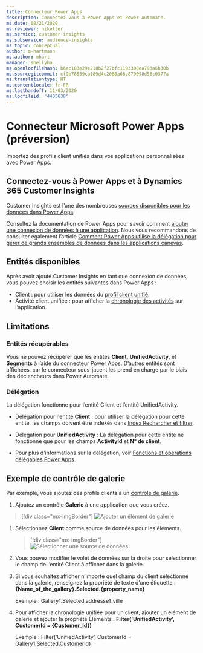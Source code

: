 ```yaml
---
title: Connecteur Power Apps
description: Connectez-vous à Power Apps et Power Automate.
ms.date: 08/21/2020
ms.reviewer: nikeller
ms.service: customer-insights
ms.subservice: audience-insights
ms.topic: conceptual
author: m-hartmann
ms.author: mhart
manager: shellyha
ms.openlocfilehash: b6ec103e29e218b2f27bfc1193300ea793a6b30b
ms.sourcegitcommit: cf9b78559ca189d4c2086a66c879098d56c0377a
ms.translationtype: HT
ms.contentlocale: fr-FR
ms.lasthandoff: 11/03/2020
ms.locfileid: "4405638"
---
```

# <a name="microsoft-power-apps-connector-preview"></a>Connecteur Microsoft Power Apps (préversion)

Importez des profils client unifiés dans vos applications personnalisées avec Power Apps.

## <a name="connect-power-apps-and-dynamics-365-customer-insights"></a>Connectez-vous à Power Apps et à Dynamics 365 Customer Insights

Customer Insights est l’une des nombreuses [sources disponibles pour les données dans Power Apps](https://docs.microsoft.com/powerapps/maker/canvas-apps/working-with-data-sources).

Consultez la documentation de Power Apps pour savoir comment [ajouter une connexion de données à une application](https://docs.microsoft.com/powerapps/maker/canvas-apps/add-data-connection). Nous vous recommandons de consulter également l’article [Comment Power Apps utilise la délégation pour gérer de grands ensembles de données dans les applications canevas](https://docs.microsoft.com/powerapps/maker/canvas-apps/delegation-overview).

## <a name="available-entities"></a>Entités disponibles

Après avoir ajouté Customer Insights en tant que connexion de données, vous pouvez choisir les entités suivantes dans Power Apps :

- Client : pour utiliser les données du [profil client unifié](customer-profiles.md).
- Activité client unifiée : pour afficher la [chronologie des activités](activities.md) sur l’application.

## <a name="limitations"></a>Limitations

### <a name="retrievable-entities"></a>Entités récupérables

Vous ne pouvez récupérer que les entités **Client**, **UnifiedActivity**, et **Segments** à l’aide du connecteur Power Apps. D’autres entités sont affichées, car le connecteur sous-jacent les prend en charge par le biais des déclencheurs dans Power Automate.  

### <a name="delegation"></a>Délégation

La délégation fonctionne pour l’entité Client et l’entité UnifiedActivity. 

- Délégation pour l'entité **Client** : pour utiliser la délégation pour cette entité, les champs doivent être indexés dans [Index Rechercher et filtrer](search-filter-index.md).  

- Délégation pour **UnifiedActivity** : La délégation pour cette entité ne fonctionne que pour les champs **ActivityId** et **N° de client**.  

- Pour plus d’informations sur la délégation, voir [Fonctions et opérations délégables Power Apps](https://docs.microsoft.com/connectors/commondataservice/#power-apps-delegable-functions-and-operations-for-the-cds-for-apps). 

## <a name="example-gallery-control"></a>Exemple de contrôle de galerie

Par exemple, vous ajoutez des profils clients à un [contrôle de galerie](https://docs.microsoft.com/powerapps/maker/canvas-apps/add-gallery).

1. Ajoutez un contrôle **Galerie** à une application que vous créez.

> [!div class="mx-imgBorder"]
> ![Ajouter un élément de galerie](media/connector-powerapps9.png "Ajouter un élément de galerie")

1. Sélectionnez **Client** comme source de données pour les éléments.

    > [!div class="mx-imgBorder"]
    > ![Sélectionner une source de données](media/choose-datasource-powerapps.png "Sélectionner une source de données")

1. Vous pouvez modifier le volet de données sur la droite pour sélectionner le champ de l’entité Client à afficher dans la galerie.

1. Si vous souhaitez afficher n’importe quel champ du client sélectionné dans la galerie, renseignez la propriété de texte d’une étiquette : **{Name_of_the_gallery}.Selected.{property_name}**

    Exemple : Gallery1.Selected.addresse1_ville

1. Pour afficher la chronologie unifiée pour un client, ajouter un élément de galerie et ajouter la propriété Éléments : **Filter(’UnifiedActivity’, CustomerId = {Customer_Id})**

    Exemple : Filter(’UnifiedActivity’, CustomerId = Gallery1.Selected.CustomerId)
